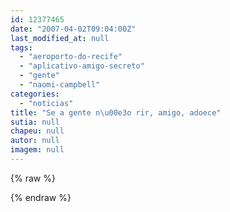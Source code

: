 ```yaml
---
id: 12377465
date: "2007-04-02T09:04:00Z"
last_modified_at: null
tags:
  - "aeroporto-do-recife"
  - "aplicativo-amigo-secreto"
  - "gente"
  - "naomi-campbell"
categories:
  - "noticias"
title: "Se a gente n\u00e3o rir, amigo, adoece"
sutia: null
chapeu: null
autor: null
imagem: null
---
```

{% raw %}
<p> </p>
{% endraw %}